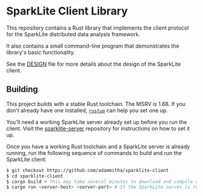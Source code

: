 # SparkLite Client Library

This repository contains a Rust library that implements the client protocol for the SparkLite distributed data analysis framework.

It also contains a small command-line program that demonstrates the library's basic functionality.

See the [DESIGN](./DESIGN.md) file for more details about the design of the SparkLite client.

## Building
This project builds with a stable Rust toolchain. The MSRV is 1.68. If you don't already have one installed, [`rustup`](https://rustup.rs) can help you set one up.

You'll need a working SparkLite server already set up before you run the client. Visit the [sparklite-server](https://github.com/qaz365asd/sparklite-server) repository for instructions on how to set it up.

Once you have a working Rust toolchain and a SparkLite server is already running, run the following sequence of commands to build and run the SparkLite client:

```bash
$ git checkout https://github.com/adammitha/sparklite-client
$ cd sparklite-client
$ cargo build # This may take several minutes to download and compile all of the project's dependencies
$ cargo run <server-host> <server-port> # If the SparkLite server is running on the same machine, server-host will be localhost. The default port is 8000
```
